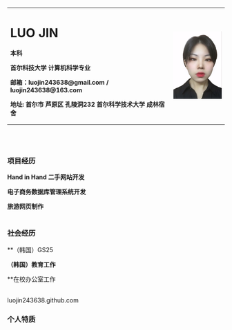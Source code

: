 
<table border="0">
  <tr>
    <td width="75%">
      <h1>LUO JIN</h1>
      <p><b>本科</b></p>
      <p><b>首尔科技大学 计算机科学专业</b></p>
      <p><b>邮箱：luojin243638@gmail.com / luojin243638@163.com
</b></p>
      <p><b>地址: 首尔市 芦原区 孔陵洞232 首尔科学技术大学 成林宿舍  </b></p>
    </td>
    <td width="25%">
      <img src="/luojin电子照片.jpg" width="100%">
    </td>
  </tr>
</table>
<br>
<br>

### 项目经历
**Hand in Hand 二手网站开发**  


**电子商务数据库管理系统开发** 
<br>

**旅游网页制作** 
<br>
<br>


### 社会经历
**（韩国）GS25

**（韩国）教育工作** 


**在校办公室工作 

<br>
luojin243638.github.com

### 个人特质 






